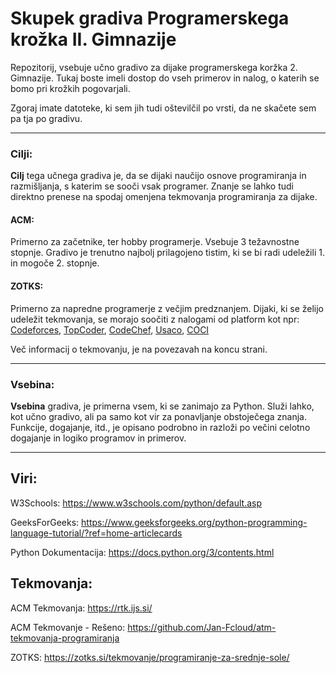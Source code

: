 # Skupek gradiva Programerskega krožka II. Gimnazije

Repozitorij, vsebuje učno gradivo za dijake programerskega koržka 2. Gimnazije.
Tukaj boste imeli dostop do vseh primerov in nalog, o katerih se bomo pri krožkih pogovarjali.

Zgoraj imate datoteke, ki sem jih tudi oštevilčil po vrsti, da ne skačete sem pa tja po gradivu.

---

### Cilji:

**Cilj** tega učnega gradiva je, da se dijaki naučijo osnove programiranja in razmišljanja, s katerim se sooči vsak programer.
Znanje se lahko tudi direktno prenese na spodaj omenjena tekmovanja programiranja za dijake.

#### ACM:

Primerno za začetnike, ter hobby programerje.
Vsebuje 3 težavnostne stopnje. Gradivo je trenutno najbolj prilagojeno tistim, ki se bi radi udeležili 1. in mogoče 2. stopnje.

#### ZOTKS:

Primerno za napredne programerje z večjim predznanjem. Dijaki, ki se želijo udeležit tekmovanja, se morajo soočiti z nalogami od platform kot npr: [Codeforces](http://codeforces.com/), [TopCoder](http://community.topcoder.com/tc), [CodeChef](http://www.codechef.com/), [Usaco](http://www.usaco.org/), [COCI](http://www.hsin.hr/coci/)

Več informacij o tekmovanju, je na povezavah na koncu strani.

---

### Vsebina:

**Vsebina** gradiva, je primerna vsem, ki se zanimajo za Python. Služi lahko, kot učno gradivo, ali pa samo kot vir za ponavljanje obstoječega znanja.
Funkcije, dogajanje, itd., je opisano podrobno in razloži po večini celotno dogajanje in logiko programov in primerov.

---

## Viri:

W3Schools:
https://www.w3schools.com/python/default.asp

GeeksForGeeks:
https://www.geeksforgeeks.org/python-programming-language-tutorial/?ref=home-articlecards

Python Dokumentacija:
https://docs.python.org/3/contents.html

## Tekmovanja:

ACM Tekmovanja:
https://rtk.ijs.si/

ACM Tekmovanje - Rešeno:
https://github.com/Jan-Fcloud/atm-tekmovanja-programiranja

ZOTKS:
https://zotks.si/tekmovanje/programiranje-za-srednje-sole/
